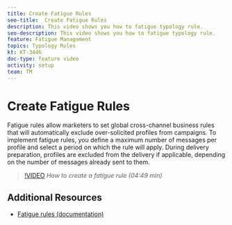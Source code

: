 ```yaml
---
title: Create Fatigue Rules
seo-title:  Create Fatigue Rules
description: This video shows you how to fatigue typology rule.
seo-description: This video shows you how to fatigue typology rule.
feature: Fatigue Management
topics: Typology Rules
kt: KT-3446
doc-type: feature video
activity: setup
team: TM
---
```


# Create Fatigue Rules

Fatigue rules allow marketers to set global cross-channel business rules that will automatically exclude over-solicited profiles from campaigns.
To implement fatigue rules, you define a maximum number of messages per profile and select a period on which the rule will apply. During delivery preparation, profiles are excluded from the delivery if applicable, depending on the number of messages already sent to them.

>[!VIDEO](https://video.tv.adobe.com/v/28450?quality=12)
*How to create a fatigue rule (04:49 min)*

## Additional Resources

* [Fatigue rules (documentation)](https://docs.adobe.com/content/help/en/campaign-standard/using/administrating/working-with-typology-rules/fatigue-rules.html)

